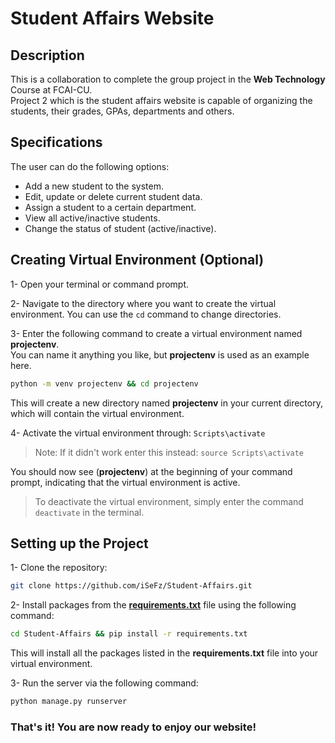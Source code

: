 # Student Affairs Website

## Description
This is a collaboration to complete the group project in the **Web Technology** Course at FCAI-CU.  
Project 2 which is the student affairs website is capable of organizing the students, their grades, GPAs, departments and others.

## Specifications
The user can do the following options:
- Add a new student to the system.
- Edit, update or delete current student data.
- Assign a student to a certain department.
- View all active/inactive students.
- Change the status of student (active/inactive).

## Creating Virtual Environment (Optional)
1- Open your terminal or command prompt.

2- Navigate to the directory where you want to create the virtual environment. You can use the `cd` command to change directories.

3- Enter the following command to create a virtual environment named **projectenv**.  
You can name it anything you like, but **projectenv** is used as an example here.
```sh
python -m venv projectenv && cd projectenv
```
This will create a new directory named **projectenv** in your current directory, which will contain the virtual environment.

4- Activate the virtual environment through: ```Scripts\activate```  
> Note: If it didn't work enter this instead: ```source Scripts\activate```

You should now see (**projectenv**) at the beginning of your command prompt, indicating that the virtual environment is active.

> To deactivate the virtual environment, simply enter the command `deactivate` in the terminal.

## Setting up the Project

1- Clone the repository:
```sh
git clone https://github.com/iSeFz/Student-Affairs.git
```

2- Install packages from the [**requirements.txt**](https://github.com/iSeFz/Student-Affairs/blob/main/requirements.txt) file using the following command:
```sh
cd Student-Affairs && pip install -r requirements.txt
```
This will install all the packages listed in the **requirements.txt** file into your virtual environment.

3- Run the server via the following command:
```sh
python manage.py runserver
```

### That's it! You are now ready to enjoy our website!
